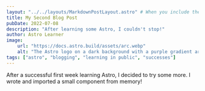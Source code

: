 ```yaml
---
layout: "../../layouts/MarkdownPostLayout.astro" # When you include the layout frontmatter property in an .md file, all of your frontmatter YAML values are available to the layout file.
title: My Second Blog Post
pubDate: 2022-07-08
description: "After learning some Astro, I couldn't stop!"
author: Astro Learner
image:
    url: "https://docs.astro.build/assets/arc.webp"
    alt: "The Astro logo on a dark background with a purple gradient arc."
tags: ["astro", "blogging", "learning in public", "successes"]
---
```

After a successful first week learning Astro, I decided to try some more. I wrote and imported a small component from memory!